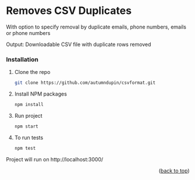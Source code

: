 # Removes CSV Duplicates 
With option to specify removal by duplicate emails, phone numbers, emails or phone numbers

Output: Downloadable CSV file with duplicate rows removed

### Installation

1. Clone the repo
   ```sh
   git clone https://github.com/autumndupin/csvformat.git
   ```
2. Install NPM packages
   ```sh
   npm install
   ```
3. Run project
   ```sh
   npm start
   ```
4. To run tests
   ```sh
   npm test
   ```

Project will run on http://localhost:3000/

<p align="right">(<a href="#top">back to top</a>)</p>
